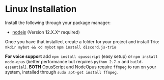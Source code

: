 # Linux Installation
Install the following through your package manager:
- [nodejs](https://nodejs.org/en/download/package-manager/) (Version 12.X.X^ required)

Once you have that installed, create a folder for your project and install Trio:
`mkdir mybot && cd mybot`
`npm install discord.js-trio`

**For voice support** add `npm install opusscript` (easy setup) or `npm install node-opus` (better performance but requires `python 2.7.x` and `build-essential`). **BOTH** OpusScript and NodeOpus require `ffmpeg` to run on your system, installed through `sudo apt-get install ffmpeg`.
<br/>
